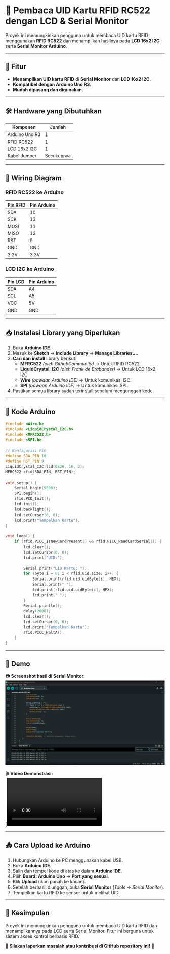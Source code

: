 # 📌 **Pembaca UID Kartu RFID RC522 dengan LCD & Serial Monitor**

Proyek ini memungkinkan pengguna untuk membaca UID kartu RFID menggunakan **RFID RC522** dan menampilkan hasilnya pada **LCD 16x2 I2C** serta **Serial Monitor Arduino**.

---

## 🚀 **Fitur**
- **Menampilkan UID kartu RFID** di **Serial Monitor** dan **LCD 16x2 I2C**.
- **Kompatibel dengan Arduino Uno R3**.
- **Mudah dipasang dan digunakan**.

---

## 🛠 **Hardware yang Dibutuhkan**
| Komponen       | Jumlah |
|---------------|--------|
| Arduino Uno R3 | 1 |
| RFID RC522    | 1 |
| LCD 16x2 I2C  | 1 |
| Kabel Jumper  | Secukupnya |

---

## 🔌 **Wiring Diagram**
### **RFID RC522 ke Arduino**
| Pin RFID | Pin Arduino |
|----------|------------|
| SDA      | 10 |
| SCK      | 13 |
| MOSI     | 11 |
| MISO     | 12 |
| RST      | 9 |
| GND      | GND |
| 3.3V     | 3.3V |

### **LCD I2C ke Arduino**
| Pin LCD | Pin Arduino |
|---------|------------|
| SDA     | A4 |
| SCL     | A5 |
| VCC     | 5V |
| GND     | GND |

---

## 📥 **Instalasi Library yang Diperlukan**
1. Buka **Arduino IDE**.
2. Masuk ke **Sketch** → **Include Library** → **Manage Libraries...**.
3. **Cari dan install** library berikut:
   - **MFRC522** *(oleh GithubCommunity)* → Untuk RFID RC522.
   - **LiquidCrystal_I2C** *(oleh Frank de Brabander)* → Untuk LCD 16x2 I2C.
   - **Wire** *(bawaan Arduino IDE)* → Untuk komunikasi I2C.
   - **SPI** *(bawaan Arduino IDE)* → Untuk komunikasi SPI.
4. Pastikan semua library sudah terinstall sebelum mengunggah kode.

---

## 📝 **Kode Arduino**
```cpp
#include <Wire.h>
#include <LiquidCrystal_I2C.h>
#include <MFRC522.h>
#include <SPI.h>

// Konfigurasi Pin
#define SDA_PIN 10
#define RST_PIN 9
LiquidCrystal_I2C lcd(0x26, 16, 2);
MFRC522 rfid(SDA_PIN, RST_PIN);

void setup() {
    Serial.begin(9600);
    SPI.begin();
    rfid.PCD_Init();
    lcd.init();
    lcd.backlight();
    lcd.setCursor(0, 0);
    lcd.print("Tempelkan Kartu");
}

void loop() {
    if (rfid.PICC_IsNewCardPresent() && rfid.PICC_ReadCardSerial()) {
        lcd.clear();
        lcd.setCursor(0, 0);
        lcd.print("UID:");

        Serial.print("UID Kartu: ");
        for (byte i = 0; i < rfid.uid.size; i++) {
            Serial.print(rfid.uid.uidByte[i], HEX);
            Serial.print(" ");
            lcd.print(rfid.uid.uidByte[i], HEX);
            lcd.print(" ");
        }
        Serial.println();
        delay(2000);
        lcd.clear();
        lcd.setCursor(0, 0);
        lcd.print("Tempelkan Kartu");
        rfid.PICC_HaltA();
    }
}
```

---

## 🎥 **Demo**
📷 **Screenshot hasil di Serial Monitor:**  
![Hasil di Serial Monitor](https://raw.githubusercontent.com/rickaux/pembaca-kartu-rfid-rc522/refs/heads/main/salah%20satu%20contoh%20uid%20di%20serial%20monitor.png)

🎬 **Video Demonstrasi:**  
[![Tonton Video](https://github.com/rickaux/pembaca-kartu-rfid-rc522/blob/main/demo%20pembaca%20uid%20rfid-rc522.mp4)

---

## 📤 **Cara Upload ke Arduino**
1. Hubungkan Arduino ke PC menggunakan kabel USB.
2. Buka **Arduino IDE**.
3. Salin dan tempel kode di atas ke dalam **Arduino IDE**.
4. Pilih **Board: Arduino Uno** → **Port yang sesuai**.
5. Klik **Upload** (ikon panah ke kanan).
6. Setelah berhasil diunggah, buka **Serial Monitor** (*Tools → Serial Monitor*).
7. Tempelkan kartu RFID ke sensor untuk melihat UID.

---

## 📌 **Kesimpulan**
Proyek ini memungkinkan pengguna untuk membaca UID kartu RFID dan menampilkannya pada LCD serta Serial Monitor. Fitur ini berguna untuk sistem akses kontrol berbasis RFID.

📢 **Silakan laporkan masalah atau kontribusi di GitHub repository ini!** 🚀

